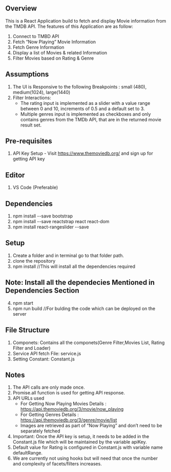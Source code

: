 ## Overview
This is a React Application build to fetch and display Movie information from the TMDB API. 
The features of this Application are as follow:

1. Connect to TMBD API 
2. Fetch “Now Playing” Movie Information 
3. Fetch Genre Information 
4. Display  a list of Movies &  related Information
5. Filter Movies based on Rating & Genre

## Assumptions
1. The UI is Responsive to the following Breakpoints : small (480), medium(1024), large(1440)
2. Filter Interactions:
	* The rating input is implemented as a slider with a value range between 0 and 10, increments of 0.5 and a default set to 3.
	* Multiple genres input is implemented as checkboxes and only contains genres from the TMDb API, that are in the returned movie result set.

## Pre-requisites
1. API Key Setup - Visit https://www.themoviedb.org/ and sign up for getting API key

## Editor
1. VS Code (Preferable)

## Dependencies
1. npm install --save bootstrap
2. npm install --save reactstrap react react-dom
3. npm install react-rangeslider --save 

## Setup
1. Create a folder and in terminal go to that folder path.
2. clone the repository
3. npm install //This will install all the dependencies required
## Note: Install all the dependecies Mentioned in Dependencies Section
4. npm start
5. npm run build //For bulding the code which can be deployed on the server

## File Structure
1. Componets: Contains all the componets(Genre Filter,Movies List, Rating Filter and Loader)
2. Service API fetch File: service.js
3. Setting Constant: Constant.js

## Notes
1. The API calls are only made once.
2. Promise.all function is used for getting API response.
3. API URLs used
	* For Getting Now Playing Movies Details : https://api.themoviedb.org/3/movie/now_playing
	* For Getting Genres Details : https://api.themoviedb.org/3/genre/movie/list
	* Images are retrieved as part of “Now Playing” and don’t need to be separately fetched
4. Important: Once the API key is setup, it needs to be added in the Constant.js file which will be maintained by the variable apiKey. 
5. Default value for Rating is configured in Constant.js with variable name defaultRange.
6. We are currently not using hooks but will need that once the number and complexity of facets/filters increases. 


